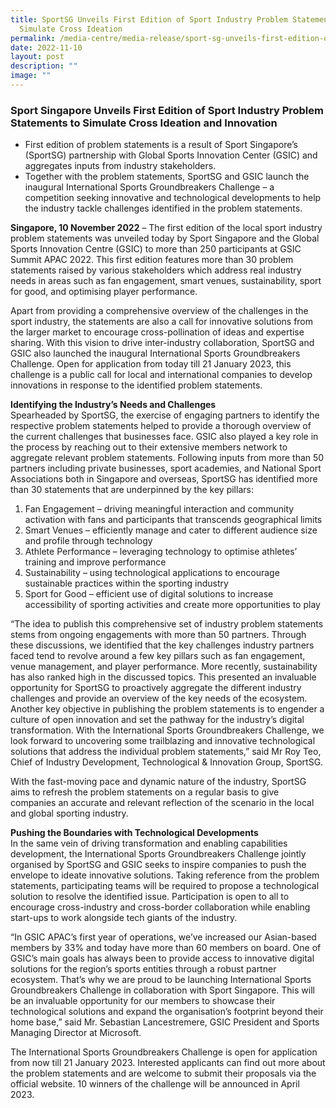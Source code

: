 ```yaml
---
title: SportSG Unveils First Edition of Sport Industry Problem Statements to
  Simulate Cross Ideation
permalink: /media-centre/media-release/sport-sg-unveils-first-edition-of-sport-industry-problem-statements-to/
date: 2022-11-10
layout: post
description: ""
image: ""
---
```

### **Sport Singapore Unveils First Edition of Sport Industry Problem Statements to Simulate Cross Ideation and Innovation**
  
* First edition of problem statements is a result of Sport Singapore’s (SportSG) partnership with Global Sports Innovation Center (GSIC) and aggregates inputs from industry stakeholders.   
* Together with the problem statements, SportSG and GSIC launch the inaugural International Sports Groundbreakers Challenge – a competition seeking innovative and technological developments to help the industry tackle challenges identified in the problem statements.   
  
**Singapore, 10 November 2022** – The first edition of the local sport industry problem statements was unveiled today by Sport Singapore and the Global Sports Innovation Centre (GSIC) to more than 250 participants at GSIC Summit APAC 2022. This first edition features more than 30 problem statements raised by various stakeholders which address real industry needs in areas such as fan engagement, smart venues, sustainability, sport for good, and optimising player performance.   
  
Apart from providing a comprehensive overview of the challenges in the sport industry, the statements are also a call for innovative solutions from the larger market to encourage cross-pollination of ideas and expertise sharing. With this vision to drive inter-industry collaboration, SportSG and GSIC also launched the inaugural International Sports Groundbreakers Challenge. Open for application from today till 21 January 2023, this challenge is a public call for local and international companies to develop innovations in response to the identified problem statements.   
  
**Identifying the Industry’s Needs and Challenges**  
Spearheaded by SportSG, the exercise of engaging partners to identify the respective problem statements helped to provide a thorough overview of the current challenges that businesses face. GSIC also played a key role in the process by reaching out to their extensive members network to aggregate relevant problem statements. Following inputs from more than 50 partners including private businesses, sport academies, and National Sport Associations both in Singapore and overseas, SportSG has identified more than 30 statements that are underpinned by the key pillars:   
  
1. Fan Engagement – driving meaningful interaction and community activation with fans and participants that transcends geographical limits  
2. Smart Venues – efficiently manage and cater to different audience size and profile through technology  
3. Athlete Performance – leveraging technology to optimise athletes’ training and improve performance  
4. Sustainability – using technological applications to encourage sustainable practices within the sporting industry   
5. Sport for Good – efficient use of digital solutions to increase accessibility of sporting activities and create more opportunities to play  
  
“The idea to publish this comprehensive set of industry problem statements stems from ongoing engagements with more than 50 partners. Through these discussions, we identified that the key challenges industry partners faced tend to revolve around a few key pillars such as fan engagement, venue management, and player performance. More recently, sustainability has also ranked high in the discussed topics. This presented an invaluable opportunity for SportSG to proactively aggregate the different industry challenges and provide an overview of the key needs of the ecosystem. Another key objective in publishing the problem statements is to engender a culture of open innovation and set the pathway for the industry’s digital transformation. With the International Sports Groundbreakers Challenge, we look forward to uncovering some trailblazing and innovative technological solutions that address the individual problem statements,” said Mr Roy Teo, Chief of Industry Development, Technological & Innovation Group, SportSG.   
  
With the fast-moving pace and dynamic nature of the industry, SportSG aims to refresh the problem statements on a regular basis to give companies an accurate and relevant reflection of the scenario in the local and global sporting industry.  
  
**Pushing the Boundaries with Technological Developments**
<br>
In the same vein of driving transformation and enabling capabilities development, the International Sports Groundbreakers Challenge jointly organised by SportSG and GSIC seeks to inspire companies to push the envelope to ideate innovative solutions. Taking reference from the problem statements, participating teams will be required to propose a technological solution to resolve the identified issue. Participation is open to all to encourage cross-industry and cross-border collaboration while enabling start-ups to work alongside tech giants of the industry.   
  
“In GSIC APAC’s first year of operations, we’ve increased our Asian-based members by 33% and today have more than 60 members on board. One of GSIC’s main goals has always been to provide access to innovative digital solutions for the region’s sports entities through a robust partner ecosystem. That’s why we are proud to be launching International Sports Groundbreakers Challenge in collaboration with Sport Singapore. This will be an invaluable opportunity for our members to showcase their technological solutions and expand the organisation’s footprint beyond their home base,” said Mr. Sebastian Lancestremere, GSIC President and Sports Managing Director at Microsoft.   
  
The International Sports Groundbreakers Challenge is open for application from now till 21 January 2023. Interested applicants can find out more about the problem statements and are welcome to submit their proposals via the official website. 10 winners of the challenge will be announced in April 2023.